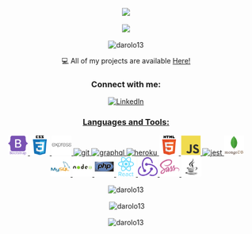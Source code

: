 <p align="center">
  <img src="https://readme-typing-svg.herokuapp.com?font=Poppins&size=35&color=38BCAD&background=FFDBFC00&center=true&vCenter=true&width=500&height=100&lines=Hi+%F0%9F%91%8B%2C+I'm+David+Romero"
data-src="https://git.io/typing-svg" />
</p>

<p align="center">
<img src="https://readme-typing-svg.herokuapp.com?font=Poppins&color=BA6AFF&background=FFDBFC00&center=true&vCenter=true&lines=A+passionate+Full+Stack+Developer" data-src="https://git.io/typing-svg" />
</p>

<p align="center"> <img src="https://komarev.com/ghpvc/?username=darolo13&label=Profile%20views&color=0e75b6&style=flat" alt="darolo13" /> </p>

  <p align="center"> 💻 All of my projects are available <a href="https://darolo.vercel.app"> Here!</a></p>

<h3 align="center">Connect with me:</h3>
<p align="center">
<a href="https://www.linkedin.com/in/davidromero-l/" target="_blank">
    <img src="https://img.shields.io/badge/linkedin-%230077B5.svg?&style=for-the-badge&logo=linkedin&logoColor=white&color=071A2C" alt="LinkedIn"/>
 
</p>

<h3 align="center">Languages and Tools:</h3>
<p align="center"> <a href="https://getbootstrap.com" target="_blank" rel="noreferrer"> <img src="https://raw.githubusercontent.com/devicons/devicon/master/icons/bootstrap/bootstrap-plain-wordmark.svg" alt="bootstrap" width="40" height="40"/> </a> <a href="https://www.w3schools.com/css/" target="_blank" rel="noreferrer"> <img src="https://raw.githubusercontent.com/devicons/devicon/master/icons/css3/css3-original-wordmark.svg" alt="css3" width="40" height="40"/> </a> <a href="https://expressjs.com" target="_blank" rel="noreferrer"> <img src="https://raw.githubusercontent.com/devicons/devicon/master/icons/express/express-original-wordmark.svg" alt="express" width="40" height="40"/> </a> <a href="https://git-scm.com/" target="_blank" rel="noreferrer"> <img src="https://www.vectorlogo.zone/logos/git-scm/git-scm-icon.svg" alt="git" width="40" height="40"/> </a> <a href="https://graphql.org" target="_blank" rel="noreferrer"> <img src="https://www.vectorlogo.zone/logos/graphql/graphql-icon.svg" alt="graphql" width="40" height="40"/> </a> <a href="https://heroku.com" target="_blank" rel="noreferrer"> <img src="https://www.vectorlogo.zone/logos/heroku/heroku-icon.svg" alt="heroku" width="40" height="40"/> </a> <a href="https://www.w3.org/html/" target="_blank" rel="noreferrer"> <img src="https://raw.githubusercontent.com/devicons/devicon/master/icons/html5/html5-original-wordmark.svg" alt="html5" width="40" height="40"/> </a> <a href="https://developer.mozilla.org/en-US/docs/Web/JavaScript" target="_blank" rel="noreferrer"> <img src="https://raw.githubusercontent.com/devicons/devicon/master/icons/javascript/javascript-original.svg" alt="javascript" width="40" height="40"/> </a> <a href="https://jestjs.io" target="_blank" rel="noreferrer"> <img src="https://www.vectorlogo.zone/logos/jestjsio/jestjsio-icon.svg" alt="jest" width="40" height="40"/> </a> <a href="https://www.mongodb.com/" target="_blank" rel="noreferrer"> <img src="https://raw.githubusercontent.com/devicons/devicon/master/icons/mongodb/mongodb-original-wordmark.svg" alt="mongodb" width="40" height="40"/> </a> <a href="https://www.mysql.com/" target="_blank" rel="noreferrer"> <img src="https://raw.githubusercontent.com/devicons/devicon/master/icons/mysql/mysql-original-wordmark.svg" alt="mysql" width="40" height="40"/> </a> <a href="https://nodejs.org" target="_blank" rel="noreferrer"> <img src="https://raw.githubusercontent.com/devicons/devicon/master/icons/nodejs/nodejs-original-wordmark.svg" alt="nodejs" width="40" height="40"/> </a> <a href="https://www.php.net" target="_blank" rel="noreferrer"> <img src="https://raw.githubusercontent.com/devicons/devicon/master/icons/php/php-original.svg" alt="php" width="40" height="40"/> </a> <a href="https://reactjs.org/" target="_blank" rel="noreferrer"> <img src="https://raw.githubusercontent.com/devicons/devicon/master/icons/react/react-original-wordmark.svg" alt="react" width="40" height="40"/> </a> <a href="https://redux.js.org" target="_blank" rel="noreferrer"> <img src="https://raw.githubusercontent.com/devicons/devicon/master/icons/redux/redux-original.svg" alt="redux" width="40" height="40"/> </a> <a href="https://sass-lang.com" target="_blank" rel="noreferrer"> <img src="https://raw.githubusercontent.com/devicons/devicon/master/icons/sass/sass-original.svg" alt="sass" width="40" height="40"/> </a> <a href="https://www.java.com/" target="_blank" rel="noreferrer"> <img src="https://github.com/vorillaz/devicons/blob/master/!PNG/java.png?raw=true alt="java" width="40" height="40" /></a> </p>

<p align="center"><img align="center" src="https://github-readme-streak-stats.herokuapp.com/?user=darolo13&theme=tokyonight&hide_border=true&" alt="darolo13" width="700"/></p>

<p align="center">&nbsp;<img align="center" src="https://github-readme-stats.vercel.app/api?username=darolo13&theme=tokyonight&show_icons=true&locale=en&hide_border=true" alt="darolo13" width="700" /></p>

<p align="center"><img align="center" src="https://github-readme-stats.vercel.app/api/top-langs?username=darolo13&theme=tokyonight&hide_border=true&show_icons=true&locale=en&layout=compact" alt="darolo13" width="700" /></p>
